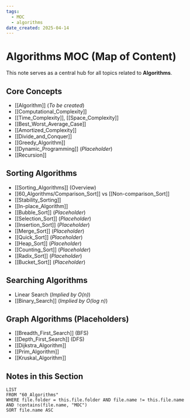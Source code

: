 ```yaml
---
tags:
  - MOC
  - algorithms
date_created: 2025-04-14
---
```

# Algorithms MOC (Map of Content)

This note serves as a central hub for all topics related to **Algorithms**.

## Core Concepts
- [[Algorithm]] (*To be created*)
- [[Computational_Complexity]]
- [[Time_Complexity]], [[Space_Complexity]]
- [[Best_Worst_Average_Case]]
- [[Amortized_Complexity]]
- [[Divide_and_Conquer]]
- [[Greedy_Algorithm]]
- [[Dynamic_Programming]] (*Placeholder*)
- [[Recursion]]

## Sorting Algorithms
- [[Sorting_Algorithms]] (Overview)
- [[60_Algorithms/Comparison_Sort]] vs [[Non-comparison_Sort]]
- [[Stability_Sorting]]
- [[In-place_Algorithm]]
- [[Bubble_Sort]] (*Placeholder*)
- [[Selection_Sort]] (*Placeholder*)
- [[Insertion_Sort]] (*Placeholder*)
- [[Merge_Sort]] (*Placeholder*)
- [[Quick_Sort]] (*Placeholder*)
- [[Heap_Sort]] (*Placeholder*)
- [[Counting_Sort]] (*Placeholder*)
- [[Radix_Sort]] (*Placeholder*)
- [[Bucket_Sort]] (*Placeholder*)

## Searching Algorithms
- Linear Search (*Implied by O(n)*)
- [[Binary_Search]] (*Implied by O(log n)*)

## Graph Algorithms (Placeholders)
- [[Breadth_First_Search]] (BFS)
- [[Depth_First_Search]] (DFS)
- [[Dijkstra_Algorithm]]
- [[Prim_Algorithm]]
- [[Kruskal_Algorithm]]

## Notes in this Section

```dataview
LIST
FROM "60_Algorithms"
WHERE file.folder = this.file.folder AND file.name != this.file.name AND !contains(file.name, "MOC")
SORT file.name ASC
```